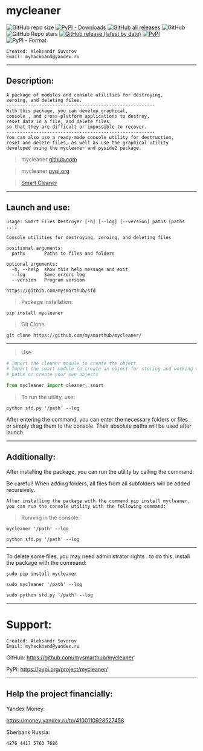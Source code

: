 mycleaner
===
![GitHub repo size](https://img.shields.io/github/repo-size/mysmarthub/mycleaner)
[![PyPI - Downloads](https://img.shields.io/pypi/dm/mycleaner?label=pypi%20downloads)](https://pypi.org/project/mycleaner/)
[![GitHub all releases](https://img.shields.io/github/downloads/mysmarthub/mycleaner/total?label=github%20downloads)](https://github.com/mysmarthub/mycleaner/)
![GitHub](https://img.shields.io/github/license/mysmarthub/mycleaner)
![GitHub Repo stars](https://img.shields.io/github/stars/mysmarthub/mycleaner?style=social)
[![GitHub release (latest by date)](https://img.shields.io/github/v/release/mysmarthub/mycleaner)](https://github.com/mysmarthub/mycleaner/)
[![PyPI](https://img.shields.io/pypi/v/mycleaner)](https://pypi.org/project/mycleaner/)
![PyPI - Format](https://img.shields.io/pypi/format/mycleaner)

    Created: Aleksandr Suvorov
    Email: myhackband@yandex.ru

---
Description:
---
    A package of modules and console utilities for destroying,
    zeroing, and deleting files.
    -------------------------------------------------------
    With this package, you can develop graphical,
    console , and cross-platform applications to destroy,
    reset data in a file, and delete files
    so that they are difficult or impossible to recover.
    -------------------------------------------------------
    You can also use a ready-made console utility for destruction,
    reset and delete files, as well as use the graphical utility 
    developed using the mycleaner and pyside2 package.

>mycleaner [github.com](https://github.com/mysmarthub/mycleaner/)

>mycleaner [pypi.org](https://pypi.org/project/mycleaner/)

>[Smart Cleaner](https://github.com/mysmarthub/smartcleaner/)

---
Launch and use:
---
```
usage: Smart Files Destroyer [-h] [--log] [--version] paths [paths ...]

Console utilities for destroying, zeroing, and deleting files

positional arguments:
  paths       Paths to files and folders

optional arguments:
  -h, --help  show this help message and exit
  --log       Save errors log
  --version   Program version

https://githib.com/mysmarthub/sfd

```

>Package installation:

`pip install mycleaner`

>Git Clone:

`git clone https://github.com/mysmarthub/mycleaner/`

---

>Use:

```python
# Import the cleaner module to create the object
# Import the smart module to create an object for storing and working with 
# paths or create your own objects

from mycleaner import cleaner, smart
```
>To run the utility, use:

```
python sfd.py '/path' --log
```


<p>After entering the command, you can enter the necessary folders or files
, or simply drag them to the console. Their absolute paths will be used after launch.</p>

---
Additionally:
---
<p>After installing the package, you can run the utility by calling the command:</p>
<p>Be careful! When adding folders, all files from all subfolders 
will be added recursively.</p>

    After installing the package with the command pip install mycleaner,
    you can run the console utility with the following command:

>Running in the console:

```
mycleaner '/path' --log
```

```
python sfd.py '/path' --log
```

---

<p>To delete some files, you may need administrator rights
. to do this, install the package with the command:</p>

```
sudo pip install mycleaner
```

```
sudo mycleaner '/path' --log
```

```commandline
sudo python sfd.py '/path' --log
```

---
Support:
===
    Created: Aleksandr Suvorov
    Email: myhackband@yandex.ru

GitHub: https://github.com/mysmarthub/mycleaner

PyPi: https://pypi.org/project/mycleaner/

---
Help the project financially:
---
Yandex Money: 

https://money.yandex.ru/to/4100110928527458

Sberbank Russia: 

`4276 4417 5763 7686`
